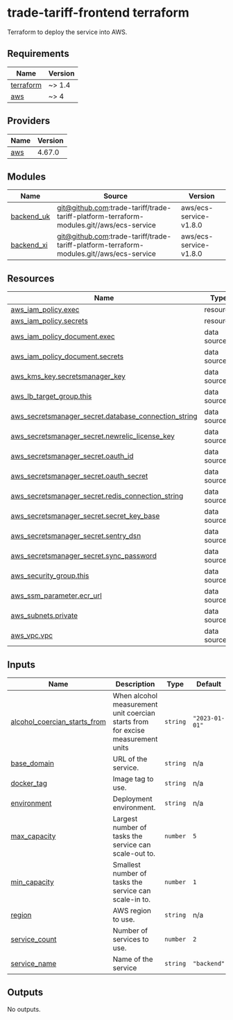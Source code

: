 # trade-tariff-frontend terraform

Terraform to deploy the service into AWS.
<!-- BEGINNING OF PRE-COMMIT-TERRAFORM DOCS HOOK -->
## Requirements

| Name | Version |
|------|---------|
| <a name="requirement_terraform"></a> [terraform](#requirement\_terraform) | ~> 1.4 |
| <a name="requirement_aws"></a> [aws](#requirement\_aws) | ~> 4 |

## Providers

| Name | Version |
|------|---------|
| <a name="provider_aws"></a> [aws](#provider\_aws) | 4.67.0 |

## Modules

| Name | Source | Version |
|------|--------|---------|
| <a name="module_backend_uk"></a> [backend\_uk](#module\_backend\_uk) | git@github.com:trade-tariff/trade-tariff-platform-terraform-modules.git//aws/ecs-service | aws/ecs-service-v1.8.0 |
| <a name="module_backend_xi"></a> [backend\_xi](#module\_backend\_xi) | git@github.com:trade-tariff/trade-tariff-platform-terraform-modules.git//aws/ecs-service | aws/ecs-service-v1.8.0 |

## Resources

| Name | Type |
|------|------|
| [aws_iam_policy.exec](https://registry.terraform.io/providers/hashicorp/aws/latest/docs/resources/iam_policy) | resource |
| [aws_iam_policy.secrets](https://registry.terraform.io/providers/hashicorp/aws/latest/docs/resources/iam_policy) | resource |
| [aws_iam_policy_document.exec](https://registry.terraform.io/providers/hashicorp/aws/latest/docs/data-sources/iam_policy_document) | data source |
| [aws_iam_policy_document.secrets](https://registry.terraform.io/providers/hashicorp/aws/latest/docs/data-sources/iam_policy_document) | data source |
| [aws_kms_key.secretsmanager_key](https://registry.terraform.io/providers/hashicorp/aws/latest/docs/data-sources/kms_key) | data source |
| [aws_lb_target_group.this](https://registry.terraform.io/providers/hashicorp/aws/latest/docs/data-sources/lb_target_group) | data source |
| [aws_secretsmanager_secret.database_connection_string](https://registry.terraform.io/providers/hashicorp/aws/latest/docs/data-sources/secretsmanager_secret) | data source |
| [aws_secretsmanager_secret.newrelic_license_key](https://registry.terraform.io/providers/hashicorp/aws/latest/docs/data-sources/secretsmanager_secret) | data source |
| [aws_secretsmanager_secret.oauth_id](https://registry.terraform.io/providers/hashicorp/aws/latest/docs/data-sources/secretsmanager_secret) | data source |
| [aws_secretsmanager_secret.oauth_secret](https://registry.terraform.io/providers/hashicorp/aws/latest/docs/data-sources/secretsmanager_secret) | data source |
| [aws_secretsmanager_secret.redis_connection_string](https://registry.terraform.io/providers/hashicorp/aws/latest/docs/data-sources/secretsmanager_secret) | data source |
| [aws_secretsmanager_secret.secret_key_base](https://registry.terraform.io/providers/hashicorp/aws/latest/docs/data-sources/secretsmanager_secret) | data source |
| [aws_secretsmanager_secret.sentry_dsn](https://registry.terraform.io/providers/hashicorp/aws/latest/docs/data-sources/secretsmanager_secret) | data source |
| [aws_secretsmanager_secret.sync_password](https://registry.terraform.io/providers/hashicorp/aws/latest/docs/data-sources/secretsmanager_secret) | data source |
| [aws_security_group.this](https://registry.terraform.io/providers/hashicorp/aws/latest/docs/data-sources/security_group) | data source |
| [aws_ssm_parameter.ecr_url](https://registry.terraform.io/providers/hashicorp/aws/latest/docs/data-sources/ssm_parameter) | data source |
| [aws_subnets.private](https://registry.terraform.io/providers/hashicorp/aws/latest/docs/data-sources/subnets) | data source |
| [aws_vpc.vpc](https://registry.terraform.io/providers/hashicorp/aws/latest/docs/data-sources/vpc) | data source |

## Inputs

| Name | Description | Type | Default | Required |
|------|-------------|------|---------|:--------:|
| <a name="input_alcohol_coercian_starts_from"></a> [alcohol\_coercian\_starts\_from](#input\_alcohol\_coercian\_starts\_from) | When alcohol measurement unit coercian starts from for excise measurement units | `string` | `"2023-01-01"` | no |
| <a name="input_base_domain"></a> [base\_domain](#input\_base\_domain) | URL of the service. | `string` | n/a | yes |
| <a name="input_docker_tag"></a> [docker\_tag](#input\_docker\_tag) | Image tag to use. | `string` | n/a | yes |
| <a name="input_environment"></a> [environment](#input\_environment) | Deployment environment. | `string` | n/a | yes |
| <a name="input_max_capacity"></a> [max\_capacity](#input\_max\_capacity) | Largest number of tasks the service can scale-out to. | `number` | `5` | no |
| <a name="input_min_capacity"></a> [min\_capacity](#input\_min\_capacity) | Smallest number of tasks the service can scale-in to. | `number` | `1` | no |
| <a name="input_region"></a> [region](#input\_region) | AWS region to use. | `string` | n/a | yes |
| <a name="input_service_count"></a> [service\_count](#input\_service\_count) | Number of services to use. | `number` | `2` | no |
| <a name="input_service_name"></a> [service\_name](#input\_service\_name) | Name of the service | `string` | `"backend"` | no |

## Outputs

No outputs.
<!-- END OF PRE-COMMIT-TERRAFORM DOCS HOOK -->
